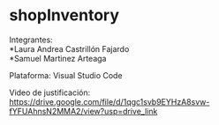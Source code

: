 ﻿# shopInventory
 Integrantes:
  <br> *Laura Andrea Castrillón Fajardo 
  <br> *Samuel Martinez Arteaga

Plataforma: Visual Studio Code

Video de justificación: https://drive.google.com/file/d/1qgc1svb9EYHzA8svw-fYFUAhnsN2MMA2/view?usp=drive_link 

